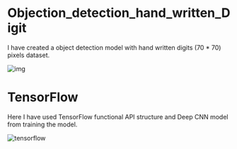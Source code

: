 # Objection_detection_hand_written_Digit

I have created a object detection model with hand written digits (70 * 70) pixels dataset.

![img](https://user-images.githubusercontent.com/75822824/116657261-c1bfb400-a9ab-11eb-84bd-65b21117d512.png)

# TensorFlow

Here I have used TensorFlow functional API structure and Deep CNN model from training the model.

![tensorflow](https://user-images.githubusercontent.com/75822824/116657156-963cc980-a9ab-11eb-86f5-b03ca9557a57.png)






